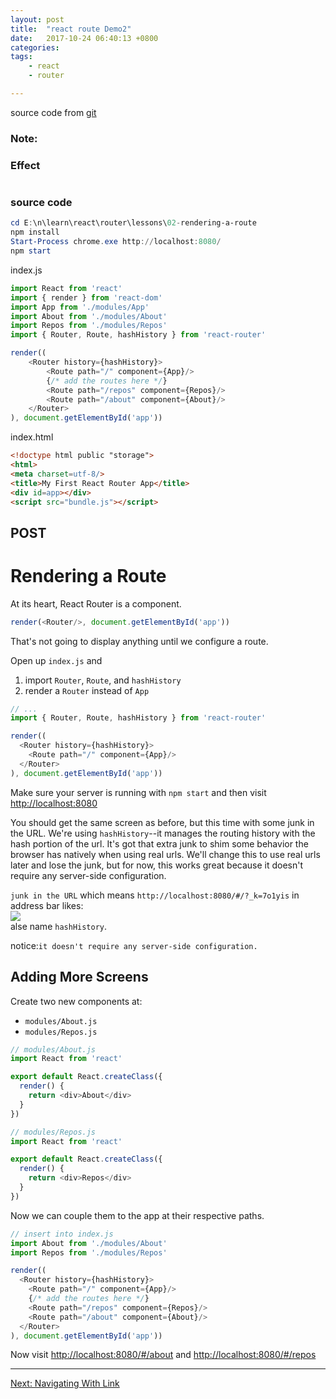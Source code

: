```yaml
---
layout: post
title:  "react route Demo2"
date:   2017-10-24 06:40:13 +0800
categories:  
tags: 
    - react
    - router

---  
```


source code from [git](https://github.com/reactjs/react-router-tutorial/tree/master/lessons/02-rendering-a-route)

### Note: ###



### Effect ###

![]()

### source code ###

```powershell
cd E:\n\learn\react\router\lessons\02-rendering-a-route
npm install
Start-Process chrome.exe http://localhost:8080/
npm start
```

index.js
```javascript 
import React from 'react'
import { render } from 'react-dom'
import App from './modules/App'
import About from './modules/About'
import Repos from './modules/Repos'
import { Router, Route, hashHistory } from 'react-router'

render((
    <Router history={hashHistory}>
        <Route path="/" component={App}/>
        {/* add the routes here */}
        <Route path="/repos" component={Repos}/>
        <Route path="/about" component={About}/>
    </Router>
), document.getElementById('app'))
```

index.html
```html  
<!doctype html public "storage">
<html>
<meta charset=utf-8/>
<title>My First React Router App</title>
<div id=app></div>
<script src="bundle.js"></script>
```


## POST ##

# Rendering a Route

At its heart, React Router is a component.

```js
render(<Router/>, document.getElementById('app'))
```

That's not going to display anything until we configure a route.

Open up `index.js` and

1. import `Router`, `Route`, and `hashHistory`
2. render a `Router` instead of `App`

```js
// ...
import { Router, Route, hashHistory } from 'react-router'

render((
  <Router history={hashHistory}>
    <Route path="/" component={App}/>
  </Router>
), document.getElementById('app'))
```

Make sure your server is running with `npm start` and then visit
[http://localhost:8080](http://localhost:8080)

You should get the same screen as before, but this time with some junk
in the URL. We're using `hashHistory`--it manages the routing history
with the hash portion of the url. It's got that extra junk to shim some
behavior the browser has natively when using real urls.  We'll change
this to use real urls later and lose the junk, but for now, this works
great because it doesn't require any server-side configuration.


`junk in the URL` which means `http://localhost:8080/#/?_k=7o1yis`  in address bar likes:  
![](https://i.imgur.com/BB3O4SH.png)   
alse name `hashHistory`.

notice:`it doesn't require any server-side configuration.`


## Adding More Screens

Create two new components at:

- `modules/About.js`
- `modules/Repos.js`

```js
// modules/About.js
import React from 'react'

export default React.createClass({
  render() {
    return <div>About</div>
  }
})
```

```js
// modules/Repos.js
import React from 'react'

export default React.createClass({
  render() {
    return <div>Repos</div>
  }
})
```

Now we can couple them to the app at their respective paths.

```js
// insert into index.js
import About from './modules/About'
import Repos from './modules/Repos'

render((
  <Router history={hashHistory}>
    <Route path="/" component={App}/>
    {/* add the routes here */}
    <Route path="/repos" component={Repos}/>
    <Route path="/about" component={About}/>
  </Router>
), document.getElementById('app'))
```

Now visit [http://localhost:8080/#/about](http://localhost:8080/#/about) and
[http://localhost:8080/#/repos](http://localhost:8080/#/repos)

---

[Next: Navigating With Link](../03-navigating-with-link/)